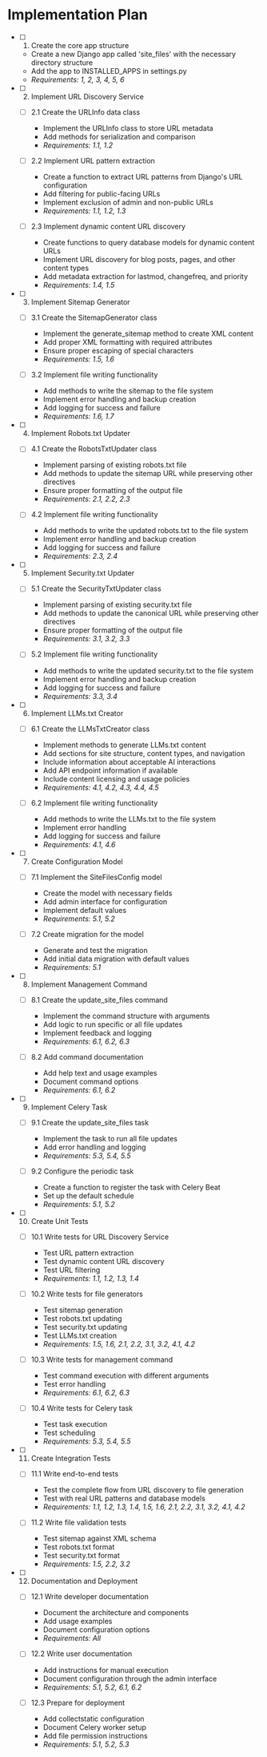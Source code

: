 # Implementation Plan

- [ ] 1. Create the core app structure
  - Create a new Django app called 'site_files' with the necessary directory structure
  - Add the app to INSTALLED_APPS in settings.py
  - _Requirements: 1, 2, 3, 4, 5, 6_

- [ ] 2. Implement URL Discovery Service
  - [ ] 2.1 Create the URLInfo data class
    - Implement the URLInfo class to store URL metadata
    - Add methods for serialization and comparison
    - _Requirements: 1.1, 1.2_

  - [ ] 2.2 Implement URL pattern extraction
    - Create a function to extract URL patterns from Django's URL configuration
    - Add filtering for public-facing URLs
    - Implement exclusion of admin and non-public URLs
    - _Requirements: 1.1, 1.2, 1.3_

  - [ ] 2.3 Implement dynamic content URL discovery
    - Create functions to query database models for dynamic content URLs
    - Implement URL discovery for blog posts, pages, and other content types
    - Add metadata extraction for lastmod, changefreq, and priority
    - _Requirements: 1.4, 1.5_

- [ ] 3. Implement Sitemap Generator
  - [ ] 3.1 Create the SitemapGenerator class
    - Implement the generate_sitemap method to create XML content
    - Add proper XML formatting with required attributes
    - Ensure proper escaping of special characters
    - _Requirements: 1.5, 1.6_

  - [ ] 3.2 Implement file writing functionality
    - Add methods to write the sitemap to the file system
    - Implement error handling and backup creation
    - Add logging for success and failure
    - _Requirements: 1.6, 1.7_

- [ ] 4. Implement Robots.txt Updater
  - [ ] 4.1 Create the RobotsTxtUpdater class
    - Implement parsing of existing robots.txt file
    - Add methods to update the sitemap URL while preserving other directives
    - Ensure proper formatting of the output file
    - _Requirements: 2.1, 2.2, 2.3_

  - [ ] 4.2 Implement file writing functionality
    - Add methods to write the updated robots.txt to the file system
    - Implement error handling and backup creation
    - Add logging for success and failure
    - _Requirements: 2.3, 2.4_

- [ ] 5. Implement Security.txt Updater
  - [ ] 5.1 Create the SecurityTxtUpdater class
    - Implement parsing of existing security.txt file
    - Add methods to update the canonical URL while preserving other directives
    - Ensure proper formatting of the output file
    - _Requirements: 3.1, 3.2, 3.3_

  - [ ] 5.2 Implement file writing functionality
    - Add methods to write the updated security.txt to the file system
    - Implement error handling and backup creation
    - Add logging for success and failure
    - _Requirements: 3.3, 3.4_

- [ ] 6. Implement LLMs.txt Creator
  - [ ] 6.1 Create the LLMsTxtCreator class
    - Implement methods to generate LLMs.txt content
    - Add sections for site structure, content types, and navigation
    - Include information about acceptable AI interactions
    - Add API endpoint information if available
    - Include content licensing and usage policies
    - _Requirements: 4.1, 4.2, 4.3, 4.4, 4.5_

  - [ ] 6.2 Implement file writing functionality
    - Add methods to write the LLMs.txt to the file system
    - Implement error handling
    - Add logging for success and failure
    - _Requirements: 4.1, 4.6_

- [ ] 7. Create Configuration Model
  - [ ] 7.1 Implement the SiteFilesConfig model
    - Create the model with necessary fields
    - Add admin interface for configuration
    - Implement default values
    - _Requirements: 5.1, 5.2_

  - [ ] 7.2 Create migration for the model
    - Generate and test the migration
    - Add initial data migration with default values
    - _Requirements: 5.1_

- [ ] 8. Implement Management Command
  - [ ] 8.1 Create the update_site_files command
    - Implement the command structure with arguments
    - Add logic to run specific or all file updates
    - Implement feedback and logging
    - _Requirements: 6.1, 6.2, 6.3_

  - [ ] 8.2 Add command documentation
    - Add help text and usage examples
    - Document command options
    - _Requirements: 6.1, 6.2_

- [ ] 9. Implement Celery Task
  - [ ] 9.1 Create the update_site_files task
    - Implement the task to run all file updates
    - Add error handling and logging
    - _Requirements: 5.3, 5.4, 5.5_

  - [ ] 9.2 Configure the periodic task
    - Create a function to register the task with Celery Beat
    - Set up the default schedule
    - _Requirements: 5.1, 5.2_

- [ ] 10. Create Unit Tests
  - [ ] 10.1 Write tests for URL Discovery Service
    - Test URL pattern extraction
    - Test dynamic content URL discovery
    - Test URL filtering
    - _Requirements: 1.1, 1.2, 1.3, 1.4_

  - [ ] 10.2 Write tests for file generators
    - Test sitemap generation
    - Test robots.txt updating
    - Test security.txt updating
    - Test LLMs.txt creation
    - _Requirements: 1.5, 1.6, 2.1, 2.2, 3.1, 3.2, 4.1, 4.2_

  - [ ] 10.3 Write tests for management command
    - Test command execution with different arguments
    - Test error handling
    - _Requirements: 6.1, 6.2, 6.3_

  - [ ] 10.4 Write tests for Celery task
    - Test task execution
    - Test scheduling
    - _Requirements: 5.3, 5.4, 5.5_

- [ ] 11. Create Integration Tests
  - [ ] 11.1 Write end-to-end tests
    - Test the complete flow from URL discovery to file generation
    - Test with real URL patterns and database models
    - _Requirements: 1.1, 1.2, 1.3, 1.4, 1.5, 1.6, 2.1, 2.2, 3.1, 3.2, 4.1, 4.2_

  - [ ] 11.2 Write file validation tests
    - Test sitemap against XML schema
    - Test robots.txt format
    - Test security.txt format
    - _Requirements: 1.5, 2.2, 3.2_

- [ ] 12. Documentation and Deployment
  - [ ] 12.1 Write developer documentation
    - Document the architecture and components
    - Add usage examples
    - Document configuration options
    - _Requirements: All_

  - [ ] 12.2 Write user documentation
    - Add instructions for manual execution
    - Document configuration through the admin interface
    - _Requirements: 5.1, 5.2, 6.1, 6.2_

  - [ ] 12.3 Prepare for deployment
    - Add collectstatic configuration
    - Document Celery worker setup
    - Add file permission instructions
    - _Requirements: 5.1, 5.2, 5.3_